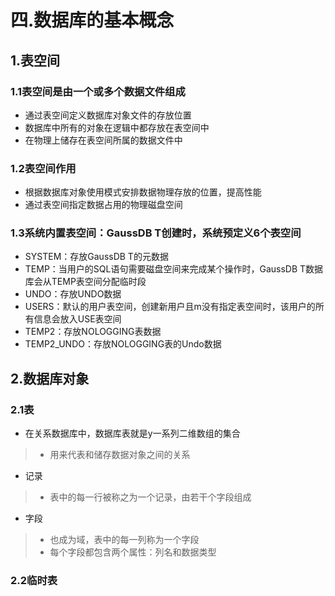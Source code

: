 # 四.数据库的基本概念
## 1.表空间
### 1.1表空间是由一个或多个数据文件组成
* 通过表空间定义数据库对象文件的存放位置
* 数据库中所有的对象在逻辑中都存放在表空间中
* 在物理上储存在表空间所属的数据文件中
### 1.2表空间作用
* 根据数据库对象使用模式安排数据物理存放的位置，提高性能
* 通过表空间指定数据占用的物理磁盘空间
### 1.3系统内置表空间：GaussDB T创建时，系统预定义6个表空间
* SYSTEM：存放GaussDB T的元数据
* TEMP：当用户的SQL语句需要磁盘空间来完成某个操作时，GaussDB T数据库会从TEMP表空间分配临时段
* UNDO：存放UNDO数据
* USERS：默认的用户表空间，创建新用户且m没有指定表空间时，该用户的所有信息会放入USE表空间
* TEMP2：存放NOLOGGING表数据
* TEMP2_UNDO：存放NOLOGGING表的Undo数据
## 2.数据库对象
### 2.1表
* 在关系数据库中，数据库表就是y一系列二维数组的集合
> * 用来代表和储存数据对象之间的关系
* 记录
> * 表中的每一行被称之为一个记录，由若干个字段组成
* 字段
> * 也成为域，表中的每一列称为一个字段
> * 每个字段都包含两个属性：列名和数据类型
### 2.2临时表


